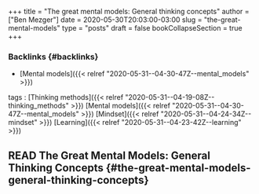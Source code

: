 +++
title = "The great mental models: General thinking concepts"
author = ["Ben Mezger"]
date = 2020-05-30T20:03:00-03:00
slug = "the-great-mental-models"
type = "posts"
draft = false
bookCollapseSection = true
+++

### Backlinks {#backlinks}

-   [Mental models]({{< relref "2020-05-31--04-30-47Z--mental_models" >}})

tags
: [Thinking methods]({{< relref "2020-05-31--04-19-08Z--thinking_methods" >}}) [Mental models]({{< relref "2020-05-31--04-30-47Z--mental_models" >}}) [Mindset]({{< relref "2020-05-31--04-24-34Z--mindset" >}}) [Learning]({{< relref "2020-05-31--04-23-42Z--learning" >}})


## <span class="org-todo done READ">READ</span> The Great Mental Models: General Thinking Concepts {#the-great-mental-models-general-thinking-concepts}
